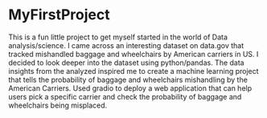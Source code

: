 # MyFirstProject
This is a fun little project to get myself started in the world of Data analysis/science. I came across an interesting dataset on data.gov that tracked mishandled baggage and wheelchairs by American carriers in US. I decided to look deeper into the dataset using python/pandas. The data insights from the analyzed inspired me to create a machine learning project that tells the probability of baggage and wheelchairs mishandling by the American Carriers.
Used gradio to deploy a web application that can help users pick a specific carrier and check the probability of baggage and wheelchairs being misplaced.
